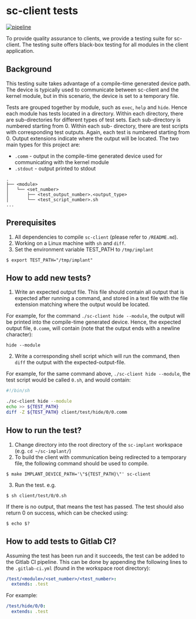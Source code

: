 # sc-client tests

[![pipeline](https://gitlab.com/team-sc/sc-implant/badges/master/pipeline.svg)](https://gitlab.com/team-sc/sc-implant/pipelines)

To provide quality assurance to clients, we provide a testing suite for
sc-client. The testing suite offers black-box testing for all modules
in the client application.

## Background

This testing suite takes advantage of a compile-time generated device
path. The device is typically used to communicate between sc-client and
the kernel module, but in this scenario, the device is set to a
temporary file.

Tests are grouped together by module, such as `exec`, `help` and 
`hide`. Hence each module has tests located in a directory. Within each
directory, there are sub-directories for different types of test sets.
Each sub-directory is numbered starting from 0. Within each sub-
directory, there are test scripts with corresponding test outputs. Again,
each test is numbered starting from 0. Output extensions indicate where
the output will be located. The two main types for this project are:
- `.comm` - output in the compile-time generated device used for
communicating with the kernel module
- `.stdout` - output printed to stdout

```
.
├── <module>
│   └── <set_number>
│       ├── <test_output_number>.<output_type>
│       └── <test_script_number>.sh
...
```

## Prerequisites

1. All dependencies to compile `sc-client` (please refer to `/README.md`).
2. Working on a Linux machine with `sh` and `diff`.
3. Set the environment variable TEST_PATH to `/tmp/implant`

```console
$ export TEST_PATH="/tmp/implant"
```

## How to add new tests?

1. Write an expected output file. This file should contain all output
that is expected after running a command, and stored in a text file
with the file extension matching where the output would be located.

For example, for the command `./sc-client hide --module`, the output 
will be printed into the compile-time generated device. Hence, the 
expected output file, `0.comm`, will contain (note that the output ends
with a newline character):

```
hide --module

```
2. Write a corresponding shell script which will run the command, then
`diff` the output with the expected-output-file.

For example, for the same command above, `./sc-client hide --module`, 
the test script would be called `0.sh`, and would contain:

```sh
#!/bin/sh

./sc-client hide --module
echo >> ${TEST_PATH}
diff -Z ${TEST_PATH} client/test/hide/0/0.comm
```

## How to run the test?

1. Change directory into the root directory of the `sc-implant` 
workspace (e.g. `cd ~/sc-implant/`)
2. To build the client with communication being redirected to a 
temporary file, the following command should be used to compile.

```console
$ make IMPLANT_DEVICE_PATH='\"${TEST_PATH}\"' sc-client
```

3. Run the test. e.g.

```console
$ sh client/test/0/0.sh
```

If there is no output, that means the test has passed. The test should
also return 0 on success, which can be checked using:

```console
$ echo $?
```

## How to add tests to Gitlab CI?

Assuming the test has been run and it succeeds, the test can be added
to the Gitlab CI pipeline. This can be done by appending the following
lines to the `.gitlab-ci.yml` (found in the workspace root directory):

```yml
/test/<module>/<set_number>/<test_number>:
  extends: .test
```

For example:

```yml
/test/hide/0/0:
  extends: .test
```
